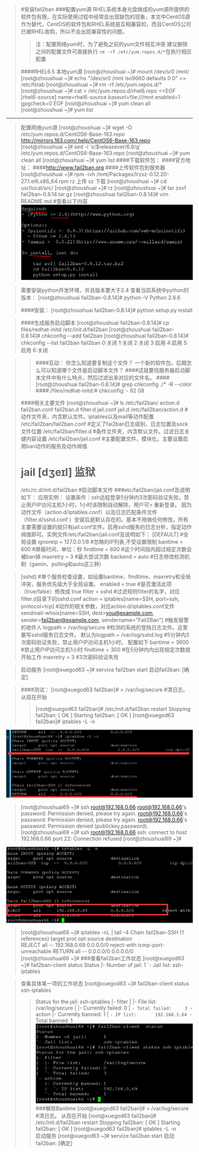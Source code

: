 >#安装fail2ban
>###配置yum源
>RHEL系统本身光盘做成的yum源所提供的软件包有限，在实际使用过程中经常会出现缺包的现象，本文中CentOS源作为替代，CentOS的软件包和RHEL系统是互相兼容的，而且CentOS公司已被RHEL收购，所以不会出现兼容性的问题。
>>注：配置网络yum时，为了避免之前的yum文件相互冲突
>>建议删除之间的配置文件可直接执行 `rm -rf /etc/yum.repos.d/*`在执行相应配置
>
>####RHEL6.5
>	 本地yum源
>     [root@zhoushuai ~]# mount /dev/sr0  /mnt/
>     [root@zhoushuai ~]# echo "/dev/sr0 /mnt iso9660 defaults 0 0" >> /etc/fstab
>     [root@zhoushuai ~]# rm -rf /etc/yum.repos.d/*
>     [root@zhoushuai ~]# cat > /etc/yum.repos.d/rhel6.repo <<EOF
>     [rhel6-source]
>     name=rhel6-source
>     baseurl=file:///mnt
>     enabled=1
>     gpgcheck=0
>     EOF
>     [root@zhoushuai ~]# yum clean all
>     [root@zhoushuai ~]# yum list
_________________________________________________________________________
>	 配置网络yum源
>	  [root@zhoushuai ~]# wget -O /etc/yum.repos.d/CentOS6-Base-163.repo http://mirrors.163.com/.help/CentOS6-Base-163.repo
	 [root@zhoushuai ~]# sed -i 's/$releasever/6.8/g' /etc/yum.repos.d/CentOS6-Base-163.repo
	 [root@zhoushuai ~]# yum clean all
	 [root@zhoushuai ~]# yum list
>####下载软件包：
>####官方地址：
>####http://www.fail2ban.org
>####上传软件包到服务器
>	 [root@zhoushuai ~]# rpm -ivh /mnt/Packages/lrzsz-0.12.20-27.1.el6.x86_64.rpm
>	 rz 	上传
>	 sz	下载
>	 [root@zhoushuai ~]# cd usr/local/src/
>	 [root@zhoushuai ~]# rz
>	 [root@zhoushuai ~]# tar zxvf fail2ban-0.8.14.tar.gz
>	 [root@zhoushuai fail2ban-0.8.14]# vim README.md  #查看以下内容
![1000.png](.\images\1000.png)

>	 需要安装python开发环境，并且版本要大于2.4
>	 查看当前系统中python的版本：
>	 [root@zhoushuai fail2ban-0.8.14]# python -V
>	 Python 2.6.6
>	 
>####安装：
>	 [root@zhoushuai fail2ban-0.8.14]# python setup.py install

>####生成服务启动脚本
>	 [root@zhoushuai fail2ban-0.8.14]# cp files/redhat-initd /etc/init.d/fail2ban
>	 [root@zhoushuai fail2ban-0.8.14]# chkconfig --add fail2ban
>	 [root@zhoushuai fail2ban-0.8.14]# chkconfig --list fail2ban
>	 fail2ban        0:关闭  1:关闭  2:关闭  3:启用  4:启用  5:启用  6:关闭

>>####互动： 你怎么知道要复制这个文件？ 一个新的软件包，后期怎么可以知道哪个文件是启动脚本文件？
>####这就要找服务器启动脚本文件中有什么特点，然后过滤出来对应的文件名。
>####[root@zhoushuai fail2ban-0.8.14]# grep chkconfig ./* -R --color
>####./files/redhat-initd:# chkconfig: - 92 08
>
>####相关主要文件
>	 [root@zhoushuai ~]# ls /etc/fail2ban/
>	 action.d  fail2ban.conf  fail2ban.d  filter.d  jail.conf  jail.d
>	 /etc/fail2ban/action.d  #动作文件夹，内含默认文件。iptables以及mail等动作配置
>	 /etc/fail2ban/fail2ban.conf    #定义了fai2ban日志级别、日志位置及sock文件位置
>	 /etc/fail2ban/filter.d                     #条件文件夹，内含默认文件。过滤日志关键内容设置
>	 /etc/fail2ban/jail.conf     #主要配置文件，模块化。主要设置启用ban动作的服务及动作阀值   
>	 # jail   [dʒeɪl]  监狱
>	 /etc/rc.d/init.d/fail2ban                #启动脚本文件
>###etc/fail2ban/jail.conf及说明如下：
>	 应用实例：
>	 设置条件：ssh远程登录5分钟内3次密码验证失败，禁止用户IP访问主机1小时，1小时该限制自动解除，用户可>	 重新登录。
>	 因为动作文件（action.d/iptables.conf）以及日志匹配条件文件（filter.d/sshd.conf ）安装后是默认存在的。基本不用做任何修改。所有主要需要设置的就只有jail.conf文件。启用sshd服务的日志分析，指定动作阀值即可。实例文件/etc/fail2ban/jail.conf及说明如下：
>	 [DEFAULT]               #全局设置
>	 ignoreip = 127.0.0.1/8       #忽略的IP列表,不受设置限制
>	 bantime  = 600             #屏蔽时间，单位：秒
>	 findtime  = 600             #这个时间段内超过规定次数会被ban掉
>	 maxretry = 3                #最大尝试次数
>	 backend = auto            #日志修改检测机制（gamin、polling和auto这三种）

>	 [sshd]                   #单个服务检查设置，如设置bantime、findtime、maxretry和全局冲突，服务优先级大于全局设置。
>	 enabled  = true             #是否激活此项（true/false）修改成 true
>	 filter   = sshd              #过滤规则filter的名字，对应filter.d目录下的sshd.conf
>	 action   = iptables[name=SSH, port=ssh, protocol=tcp]             #动作的相关参数，对应action.d/iptables.conf文件
>	 sendmail-whois[name=SSH, dest=you@example.com, sender=fail2ban@example.com, sendername="Fail2Ban"]   #触发报警的收件人
>	 logpath  = /var/log/secure   #检测的系统的登陆日志文件。这里要写sshd服务日志文件。 默认为logpath  = /var/log/sshd.log
>	 #5分钟内3次密码验证失败，禁止用户IP访问主机1小时。 配置如下
>	 bantime  = 3600   #禁止用户IP访问主机1小时
>	 findtime  = 300    #在5分钟内内出现规定次数就开始工作
>	 maxretry = 3    #3次密码验证失败

>	 启动服务
>	 [root@xuegod63 ~]# service fail2ban start
>	 启动fail2ban:                                              [确定]

>####测试：
>	 [root@xuegod63 fail2ban]# > /var/log/secure  #清日志。 从现在开始
>	 >	 [root@xuegod63 fail2ban]# /etc/init.d/fail2ban restart
>	 >	 Stopping fail2ban:                                         [  OK  ]
>	 Starting fail2ban:                                         [  OK  ]
>	 [root@xuegod63 fail2ban]# iptables -L -n  
>	 
![20160604201318.png](.\images\20160604201318.png)
>	 [root@zhoushuai69 ~]# ssh root@192.168.0.66
>	 root@192.168.0.66's password: 
>	 Permission denied, please try again.
>	 root@192.168.0.66's password: 
>	 Permission denied, please try again.
>	 root@192.168.0.66's password: 
>	 Permission denied (publickey,password).
>	 [root@zhoushuai69 ~]# ssh root@192.168.0.66
>	 ssh: connect to host 192.168.0.66 port 22: Connection refused
>	 [root@zhoushuai69 ~]# 
>	 
![20160604201148.png](.\images\20160604201148.png)
>	 [root@zhoushuai66 ~]#  iptables -nL | tail -4
>	 Chain fail2ban-SSH (1 references)
>	 target     prot opt source               destination         
>	 REJECT     all  --  192.168.0.69         0.0.0.0/0           reject-with icmp-port-unreachable 
>	 RETURN     all  --  0.0.0.0/0            0.0.0.0/0           
>	 [root@zhoushuai66 ~]# 
>###查看fail2ban工作状态
>	 [root@xuegod63 ~]# fail2ban-client  status
>	 Status
>	 |- Number of jail:      1
>	 `- Jail list:           ssh-iptables

>	 查看具体某一项的工作状态
>	 [root@xuegod63 ~]# fail2ban-client status ssh-iptables
>	 >	 Status for the jail: ssh-iptables
>	 |- filter
>	 |  |- File list:        /var/log/secure
>	 |  |- Currently failed: 0
>	 |  `- Total failed:     3
>	 `- action
>	    |- Currently banned: 1
>	    |  `- IP list:       192.168.1.64
>	    `- Total banned:     1
![20160604201912.png](.\images\20160604201912.png)
>###解除Bantime
>	 [root@xuegod63 fail2ban]# > /var/log/secure  #清日志。 从现在开始
>	 [root@xuegod63 fail2ban]# /etc/init.d/fail2ban restart
>	 Stopping fail2ban:                                         [  OK  ]
>	 Starting fail2ban:                                         [  OK  ]
>	 [root@xuegod63 fail2ban]# iptables -L -n  
>	 启动服务
>	 [root@xuegod63 ~]# service fail2ban start
>	 启动fail2ban:                                              [确定]

